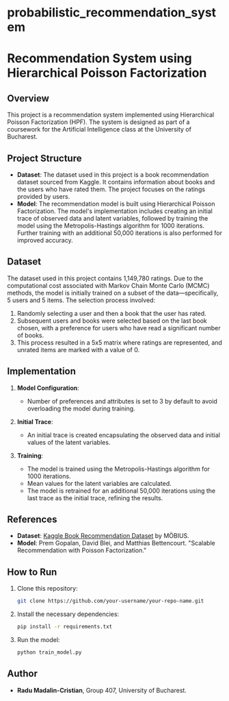 # probabilistic_recommendation_system

# Recommendation System using Hierarchical Poisson Factorization

## Overview
This project is a recommendation system implemented using Hierarchical Poisson Factorization (HPF). The system is designed as part of a coursework for the Artificial Intelligence class at the University of Bucharest.

## Project Structure
- **Dataset**: The dataset used in this project is a book recommendation dataset sourced from Kaggle. It contains information about books and the users who have rated them. The project focuses on the ratings provided by users.
- **Model**: The recommendation model is built using Hierarchical Poisson Factorization. The model's implementation includes creating an initial trace of observed data and latent variables, followed by training the model using the Metropolis-Hastings algorithm for 1000 iterations. Further training with an additional 50,000 iterations is also performed for improved accuracy.

## Dataset
The dataset used in this project contains 1,149,780 ratings. Due to the computational cost associated with Markov Chain Monte Carlo (MCMC) methods, the model is initially trained on a subset of the data—specifically, 5 users and 5 items. The selection process involved:
1. Randomly selecting a user and then a book that the user has rated.
2. Subsequent users and books were selected based on the last book chosen, with a preference for users who have read a significant number of books.
3. This process resulted in a 5x5 matrix where ratings are represented, and unrated items are marked with a value of 0.

## Implementation
1. **Model Configuration**:
   - Number of preferences and attributes is set to 3 by default to avoid overloading the model during training.
   
2. **Initial Trace**:
   - An initial trace is created encapsulating the observed data and initial values of the latent variables.

3. **Training**:
   - The model is trained using the Metropolis-Hastings algorithm for 1000 iterations.
   - Mean values for the latent variables are calculated.
   - The model is retrained for an additional 50,000 iterations using the last trace as the initial trace, refining the results.

## References
- **Dataset**: [Kaggle Book Recommendation Dataset](https://www.kaggle.com/datasets/arashnic/bookrecommendation-dataset?resource=download) by MÖBIUS.
- **Model**: Prem Gopalan, David Blei, and Matthias Bettencourt. "Scalable Recommendation with Poisson Factorization."

## How to Run
1. Clone this repository:
    ```bash
    git clone https://github.com/your-username/your-repo-name.git
    ```
2. Install the necessary dependencies:
    ```bash
    pip install -r requirements.txt
    ```
3. Run the model:
    ```bash
    python train_model.py
    ```

## Author
- **Radu Madalin-Cristian**, Group 407, University of Bucharest.

